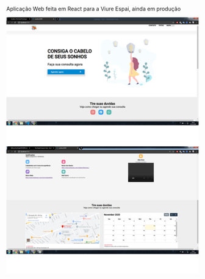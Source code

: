 Aplicação Web feita em React para a Viure Espai, ainda em produção

![](https://github.com/Jonathan-DevCode/ViureEspai/blob/main/gitImages/1.png)
![](https://github.com/Jonathan-DevCode/ViureEspai/blob/main/gitImages/2.1.png)
